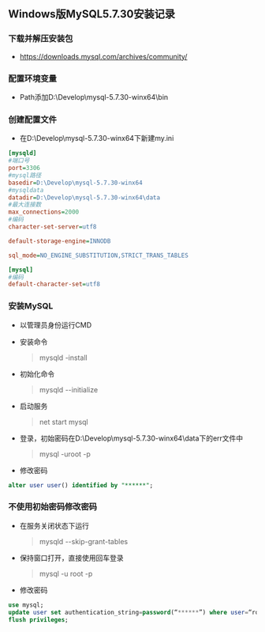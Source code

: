 ## Windows版MySQL5.7.30安装记录

### 下载并解压安装包

- https://downloads.mysql.com/archives/community/

### 配置环境变量

- Path添加D:\Develop\mysql-5.7.30-winx64\bin

### 创建配置文件

- 在D:\Develop\mysql-5.7.30-winx64下新建my.ini

```ini
[mysqld]
#端口号
port=3306
#mysql路径
basedir=D:\Develop\mysql-5.7.30-winx64
#mysqldata
datadir=D:\Develop\mysql-5.7.30-winx64\data 
#最大连接数
max_connections=2000
#编码
character-set-server=utf8

default-storage-engine=INNODB

sql_mode=NO_ENGINE_SUBSTITUTION,STRICT_TRANS_TABLES

[mysql]
#编码
default-character-set=utf8
```

### 安装MySQL

- 以管理员身份运行CMD

- 安装命令

  > mysqld -install

- 初始化命令

  > mysqld --initialize

- 启动服务

  > net start mysql

- 登录，初始密码在D:\Develop\mysql-5.7.30-winx64\data下的err文件中

  > mysql -uroot -p

- 修改密码

```sql
alter user user() identified by "******";
```

### 不使用初始密码修改密码

- 在服务关闭状态下运行

  > mysqld --skip-grant-tables

- 保持窗口打开，直接使用回车登录

  > mysql -u root -p

- 修改密码

```sql
use mysql;
update user set authentication_string=password(“******”) where user=“root”
flush privileges;
```